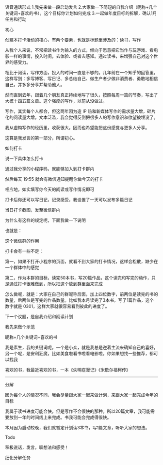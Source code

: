 语音通话形式
1.我先来做一段启动发言
2.大家做一下简短的自我介绍（昵称+几个关键词+喜欢的书），这个目标你计划如何完成
3.一起做年度目标的拆解，确认1月任务和行动



初心

创建本打卡活动的核心，有两个要素，也就是标题里涉及的：读书，写作

从我个人来说，不常把读书作为输入的方式，倾向于愿意把它当作与玩游戏、看电影一样的事情，投入时间，去体验、或者去感知。通过读书，来增强自己对这个世界的感受力。

相比于阅读，写作方面，投入的时间一直是不够的。几年前在一个知乎的回答里，这样写到：多写博客、写日记、多总结自己、做生产者少做非消费者、勇敢地相信自己，并多多分享并帮助他人。

然而直到去年，跟着几个朋友真正持续地写了很久，按照每周一篇的节奏，写出了大概十四五篇文章。这个强度的写作，以前从没做过。

写作，其实每个人都会，但这两年因为造 IP 热和新媒体写作的需求量大增，碎片化的阅读量大增，文本泛滥，我会觉得反倒把很多人的写作意识和欲望被埋没了。

我从虚构写作的经历里，收获很大，因而也希望能把这份感觉与更多人分享。

这算是我发言的第一部分，所谓初心。



如何打卡

说一下具体怎么打卡

通过我分享的小程序码，就能够加入到打卡群内

然后每天 19:55 就会有微信通知提醒你做今天的打卡

相应地，如实填写你今天的阅读或写作情况即可 

打卡后你还可以写日记，记录感受，我设置了一天可以发布多篇日记

当日打卡截图，发至微信群内

为什么有这样的规定呢，下面我做一下说明

也就是：



这个微信群的作用

打卡会有一些不足：

第一，如果不打开小程序的页面，就看不到大家的打卡情况，这样会松散，缺少在一个群体中的感觉

第二，作为本群的目标，读完50本书，写20篇作品，这个读完和写完的动作，只是通过打卡很难做到，所以把这个放到群里面来完成

怎么做呢，就是：大家在自己的群昵称后面，加上四位数字，前两位是读完的书的数量，后两位是写完的作品数量。比如我本月读完了3本书，写了1篇作品，这个数字就是 0301，这样大家就很容易看到彼此的进度了。



下一个议题，是自我介绍和阅读计划

我先来做个示范

昵称+几个关键词+喜欢的书

我是素生，我的关键词呢，一个是小众，就是我总是逆着主流来确知自己的喜好，另一个呢，是安利狂魔，比如美食啦看书啦看电影啦，你如果想找一些推荐，都可以找我

喜欢的书，我最近喜欢的书，一本《失明症漫记》《米歇尔福柯传》



---

分解

因为每个人的情况不同，我会尽量跟大家一起来做计划，来跟大家一起完成今年的目标

我属于读书进度可能会快，但是写作不会很快的那种。所以20篇文章，我可能需要放到一年的时间线上来完成。书我可能会完成得很快。

本月因为启动较晚，我们就暂定计划读3本书，写1篇文章，听听大家的想法。



Todo

积极说话，发言，聊想法和感受！

细化分解任务




